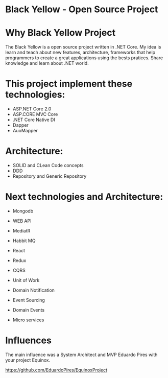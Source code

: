 # Black Yellow - Open Source Project


# Why Black Yellow Project


The Black Yellow is a open source project written in .NET Core. My idea is learn and teach about new features, architecture, frameworks that help programmers to create a great applications using the bests pratices. Share knowledge and learn about .NET world.


# This project implement these technologies:

- ASP.NET Core 2.0
- ASP.CORE MVC Core
- .NET Core Native DI
- Dapper
- AuoMapper

# Architecture:

- SOLID and CLean Code concepts
- DDD
- Repository and Generic Repository

# Next technologies and Architecture:

- Mongodb
- WEB API
- MediatR
- Habbit MQ
- React
- Redux

- CQRS
- Unit of Work
- Domain Notification
- Event Sourcing
- Domain Events
- Micro services


# Influences

The main influence was a System Architect and MVP Eduardo Pires with your project Equinox.

https://github.com/EduardoPires/EquinoxProject

